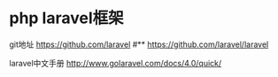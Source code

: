 php laravel框架
=======

git地址
https://github.com/laravel  #**
https://github.com/laravel/laravel

laravel中文手册
http://www.golaravel.com/docs/4.0/quick/
